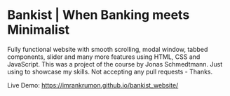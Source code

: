 # Bankist | When Banking meets Minimalist
Fully functional website with smooth scrolling, modal window, tabbed components, slider and many more features using HTML, CSS and JavaScript.
This was a project of the course by Jonas Schmedtmann.
Just using to showcase my skills.
Not accepting any pull requests - Thanks.

Live Demo:  https://imrankrumon.github.io/bankist_website/
